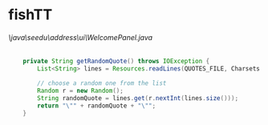 # fishTT
###### \java\seedu\address\ui\WelcomePanel.java
``` java
    private String getRandomQuote() throws IOException {
        List<String> lines = Resources.readLines(QUOTES_FILE, Charsets.UTF_8);

        // choose a random one from the list
        Random r = new Random();
        String randomQuote = lines.get(r.nextInt(lines.size()));
        return "\"" + randomQuote + "\"";
    }

```
